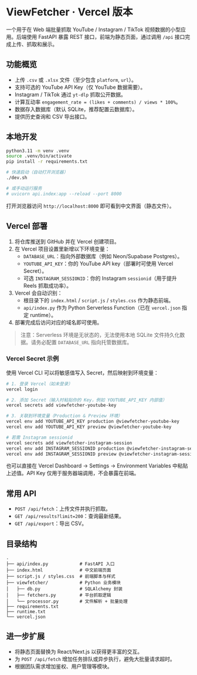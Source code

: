 # ViewFetcher · Vercel 版本

一个用于在 Web 端批量抓取 YouTube / Instagram / TikTok 视频数据的小型应用。后端使用 FastAPI 暴露 REST 接口，前端为静态页面，通过调用 `/api` 接口完成上传、抓取和展示。

## 功能概览
- 上传 `.csv` 或 `.xlsx` 文件（至少包含 `platform`, `url`）。
- 支持可选的 YouTube API Key（仅 YouTube 数据需要）。
- Instagram / TikTok 通过 `yt-dlp` 抓取公开数据。
- 计算互动率 `engagement_rate = (likes + comments) / views * 100%`。
- 数据存入数据库（默认 SQLite，推荐配置云数据库）。
- 提供历史查询和 CSV 导出接口。

## 本地开发
```bash
python3.11 -m venv .venv
source .venv/bin/activate
pip install -r requirements.txt

# 快速启动（自动打开浏览器）
./dev.sh

# 或手动运行服务
# uvicorn api.index:app --reload --port 8000
```
打开浏览器访问 `http://localhost:8000` 即可看到中文界面（静态文件）。

## Vercel 部署
1. 将仓库推送到 GitHub 并在 Vercel 创建项目。
2. 在 Vercel 项目设置里新增以下环境变量：
   - `DATABASE_URL`：指向外部数据库（例如 Neon/Supabase Postgres）。
   - `YOUTUBE_API_KEY`：你的 YouTube API key（部署时可使用 Vercel Secret）。
   - 可选 `INSTAGRAM_SESSIONID`：你的 Instagram `sessionid`（用于提升 Reels 抓取成功率）。
3. Vercel 会自动识别：
   - 根目录下的 `index.html` / `script.js` / `styles.css` 作为静态前端。
   - `api/index.py` 作为 Python Serverless Function（已在 `vercel.json` 指定 runtime）。
4. 部署完成后访问对应的域名即可使用。

> 注意：Serverless 环境是无状态的，无法使用本地 SQLite 文件持久化数据。请务必配置 `DATABASE_URL` 指向托管数据库。

### Vercel Secret 示例
使用 Vercel CLI 可以将敏感值写入 Secret，然后映射到环境变量：

```bash
# 1. 登录 Vercel（如未登录）
vercel login

# 2. 添加 Secret（输入时粘贴你的 Key，例如 YOUTUBE_API_KEY 内部值）
vercel secrets add viewfetcher-youtube-key

# 3. 关联到环境变量（Production & Preview 环境）
vercel env add YOUTUBE_API_KEY production @viewfetcher-youtube-key
vercel env add YOUTUBE_API_KEY preview @viewfetcher-youtube-key

# 若需 Instagram sessionid
vercel secrets add viewfetcher-instagram-session
vercel env add INSTAGRAM_SESSIONID production @viewfetcher-instagram-session
vercel env add INSTAGRAM_SESSIONID preview @viewfetcher-instagram-session
```

也可以直接在 Vercel Dashboard → Settings → Environment Variables 中粘贴上述值。API Key 仅用于服务器端调用，不会暴露在前端。

## 常用 API
- `POST /api/fetch`：上传文件并执行抓取。
- `GET /api/results?limit=200`：查询最新结果。
- `GET /api/export`：导出 CSV。

## 目录结构
```
.
├── api/index.py            # FastAPI 入口
├── index.html              # 中文前端页面
├── script.js / styles.css  # 前端脚本与样式
├── viewfetcher/            # Python 业务模块
│   ├── db.py               # SQLAlchemy 封装
│   ├── fetchers.py         # 平台抓取逻辑
│   └── processor.py        # 文件解析 + 批量处理
├── requirements.txt
├── runtime.txt
└── vercel.json
```

## 进一步扩展
- 将静态页面替换为 React/Next.js 以获得更丰富的交互。
- 为 `POST /api/fetch` 增加任务排队或异步执行，避免大批量请求超时。
- 根据团队需求增加鉴权、用户管理等模块。
